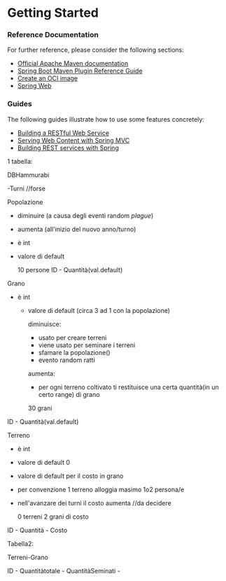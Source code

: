 # Getting Started

### Reference Documentation

For further reference, please consider the following sections:

* [Official Apache Maven documentation](https://maven.apache.org/guides/index.html)
* [Spring Boot Maven Plugin Reference Guide](https://docs.spring.io/spring-boot/docs/2.6.6/maven-plugin/reference/html/)
* [Create an OCI image](https://docs.spring.io/spring-boot/docs/2.6.6/maven-plugin/reference/html/#build-image)
* [Spring Web](https://docs.spring.io/spring-boot/docs/2.6.6/reference/htmlsingle/#boot-features-developing-web-applications)

### Guides

The following guides illustrate how to use some features concretely:

* [Building a RESTful Web Service](https://spring.io/guides/gs/rest-service/)
* [Serving Web Content with Spring MVC](https://spring.io/guides/gs/serving-web-content/)
* [Building REST services with Spring](https://spring.io/guides/tutorials/bookmarks/)




1 tabella:

DBHammurabi

-Turni //forse

Popolazione
- diminuire (a causa degli eventi random *plague*)
- aumenta (all'inizio del nuovo anno/turno)
- è int
- valore di default


    10 persone
ID - Quantità(val.default) 


Grano
- è int
  - valore di default (circa 3 ad 1 con la popolazione)

    diminuisce:
    - usato per creare terreni
    - viene usato per seminare i terreni
    - sfamare la popolazione()
    - evento random ratti
    
    aumenta:
    - per ogni terreno coltivato ti restituisce una certa quantità(in un certo range) di grano
    
    
    30 grani

ID - Quantità(val.default) 

Terreno
- è int
- valore di default 0
- valore di default per il costo in grano
- per convenzione 1 terreno alloggia masimo 1o2 persona/e
- nell'avanzare dei turni il costo aumenta //da decidere


    0 terreni 
    2 grani di costo

ID - Quantità - Costo 

Tabella2:

Terreni-Grano

ID - Quantitàtotale - QuantitàSeminati - 